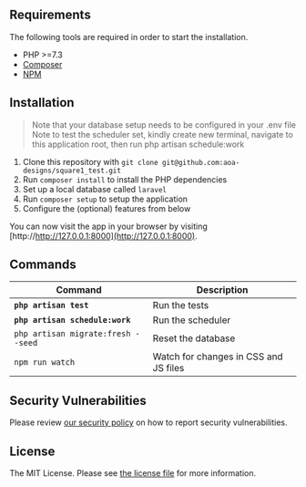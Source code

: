 
## Requirements

The following tools are required in order to start the installation.

- PHP >=7.3
- [Composer](https://getcomposer.org/download/)
- [NPM](https://docs.npmjs.com/downloading-and-installing-node-js-and-npm)

## Installation

> Note that your database setup needs to be configured in your .env file
> Note to test the scheduler set, kindly create new terminal, navigate to this application root, then run php artisan schedule:work

1. Clone this repository with `git clone git@github.com:aoa-designs/square1_test.git`
2. Run `composer install` to install the PHP dependencies
3. Set up a local database called `laravel`
4. Run `composer setup` to setup the application
7. Configure the (optional) features from below

You can now visit the app in your browser by visiting [http://http://127.0.0.1:8000](http://127.0.0.1:8000).

## Commands

Command | Description
--- | ---
**`php artisan test `** | Run the tests
**`php artisan schedule:work `** | Run the scheduler
`php artisan migrate:fresh --seed` | Reset the database
`npm run watch` | Watch for changes in CSS and JS files

## Security Vulnerabilities

Please review [our security policy](.github/SECURITY.md) on how to report security vulnerabilities.

## License

The MIT License. Please see [the license file](LICENSE.md) for more information.

